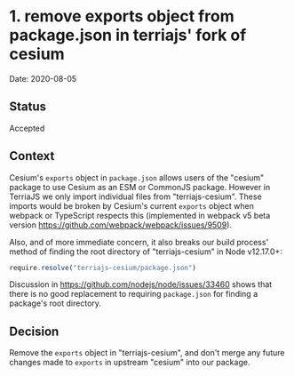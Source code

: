 # 1. remove exports object from package.json in terriajs' fork of cesium

Date: 2020-08-05

## Status

Accepted

## Context

Cesium's `exports` object in `package.json` allows users of the "cesium" package to use Cesium as an ESM or CommonJS package.
However in TerriaJS we only import individual files from "terriajs-cesium". These imports would be broken by Cesium's current `exports`
object when webpack or TypeScript respects this (implemented in webpack v5 beta version https://github.com/webpack/webpack/issues/9509).

Also, and of more immediate concern, it also breaks our build process' method of finding the root directory of "terriajs-cesium" in Node v12.17.0+: 
```js
require.resolve("terriajs-cesium/package.json")
```

Discussion in https://github.com/nodejs/node/issues/33460 shows that there is no good replacement to requiring `package.json` for finding a 
package's root directory.

## Decision

Remove the `exports` object in "terriajs-cesium", and don't merge any future changes made to `exports` in upstream "cesium" into our package.
